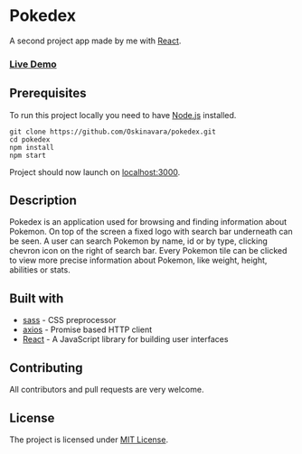 # Pokedex

A second project app made by me with [React](https://reactjs.org/).
### [Live Demo](https://oskinavara.github.io/pokedex/)

## Prerequisites

To run this project locally you need to have [Node.js](https://nodejs.org/en/) installed.

```
git clone https://github.com/Oskinavara/pokedex.git
cd pokedex
npm install
npm start
```
Project should now launch on [localhost:3000](http://localhost:3000).

## Description

Pokedex is an application used for browsing and finding information about Pokemon. On top of the screen a fixed logo with search bar underneath can be seen. A user can search Pokemon by name, id or by type, clicking chevron icon on the right of search bar. Every Pokemon tile can be clicked to view more precise information about Pokemon, like weight, height, abilities or stats.

## Built with

- [sass](https://sass-lang.com/) - CSS preprocessor
- [axios](https://github.com/axios/axios) - Promise based HTTP client
- [React](https://reactjs.org/) - A JavaScript library for building user interfaces

## Contributing

All contributors and pull requests are very welcome.

## License

The project is licensed under [MIT License](https://opensource.org/licenses/MIT).
